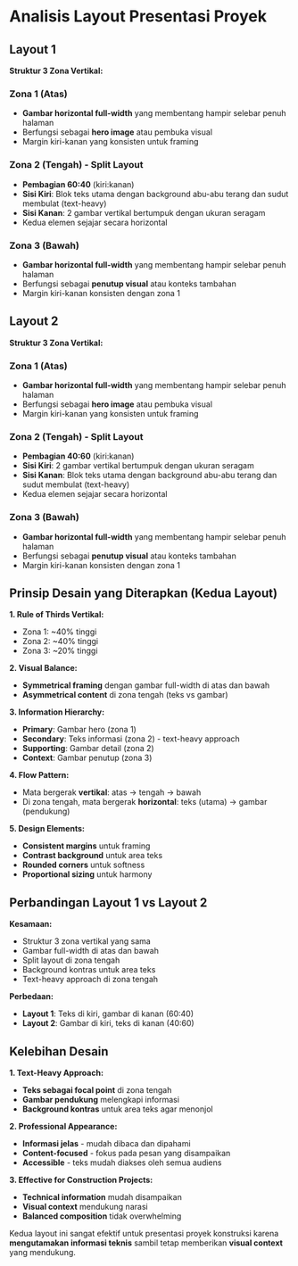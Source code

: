 # Analisis Layout Presentasi Proyek

## Layout 1

**Struktur 3 Zona Vertikal:**

### **Zona 1 (Atas)**
- **Gambar horizontal full-width** yang membentang hampir selebar penuh halaman
- Berfungsi sebagai **hero image** atau pembuka visual
- Margin kiri-kanan yang konsisten untuk framing

### **Zona 2 (Tengah) - Split Layout**
- **Pembagian 60:40** (kiri:kanan)
- **Sisi Kiri**: Blok teks utama dengan background abu-abu terang dan sudut membulat (text-heavy)
- **Sisi Kanan**: 2 gambar vertikal bertumpuk dengan ukuran seragam
- Kedua elemen sejajar secara horizontal

### **Zona 3 (Bawah)**
- **Gambar horizontal full-width** yang membentang hampir selebar penuh halaman
- Berfungsi sebagai **penutup visual** atau konteks tambahan
- Margin kiri-kanan konsisten dengan zona 1

## Layout 2

**Struktur 3 Zona Vertikal:**

### **Zona 1 (Atas)**
- **Gambar horizontal full-width** yang membentang hampir selebar penuh halaman
- Berfungsi sebagai **hero image** atau pembuka visual
- Margin kiri-kanan yang konsisten untuk framing

### **Zona 2 (Tengah) - Split Layout**
- **Pembagian 40:60** (kiri:kanan)
- **Sisi Kiri**: 2 gambar vertikal bertumpuk dengan ukuran seragam
- **Sisi Kanan**: Blok teks utama dengan background abu-abu terang dan sudut membulat (text-heavy)
- Kedua elemen sejajar secara horizontal

### **Zona 3 (Bawah)**
- **Gambar horizontal full-width** yang membentang hampir selebar penuh halaman
- Berfungsi sebagai **penutup visual** atau konteks tambahan
- Margin kiri-kanan konsisten dengan zona 1

## Prinsip Desain yang Diterapkan (Kedua Layout)

**1. Rule of Thirds Vertikal:**
- Zona 1: ~40% tinggi
- Zona 2: ~40% tinggi  
- Zona 3: ~20% tinggi

**2. Visual Balance:**
- **Symmetrical framing** dengan gambar full-width di atas dan bawah
- **Asymmetrical content** di zona tengah (teks vs gambar)

**3. Information Hierarchy:**
- **Primary**: Gambar hero (zona 1)
- **Secondary**: Teks informasi (zona 2) - text-heavy approach
- **Supporting**: Gambar detail (zona 2)
- **Context**: Gambar penutup (zona 3)

**4. Flow Pattern:**
- Mata bergerak **vertikal**: atas → tengah → bawah
- Di zona tengah, mata bergerak **horizontal**: teks (utama) → gambar (pendukung)

**5. Design Elements:**
- **Consistent margins** untuk framing
- **Contrast background** untuk area teks
- **Rounded corners** untuk softness
- **Proportional sizing** untuk harmony

## Perbandingan Layout 1 vs Layout 2

**Kesamaan:**
- Struktur 3 zona vertikal yang sama
- Gambar full-width di atas dan bawah
- Split layout di zona tengah
- Background kontras untuk area teks
- Text-heavy approach di zona tengah

**Perbedaan:**
- **Layout 1**: Teks di kiri, gambar di kanan (60:40)
- **Layout 2**: Gambar di kiri, teks di kanan (40:60)

## Kelebihan Desain

**1. Text-Heavy Approach:**
- **Teks sebagai focal point** di zona tengah
- **Gambar pendukung** melengkapi informasi
- **Background kontras** untuk area teks agar menonjol

**2. Professional Appearance:**
- **Informasi jelas** - mudah dibaca dan dipahami
- **Content-focused** - fokus pada pesan yang disampaikan
- **Accessible** - teks mudah diakses oleh semua audiens

**3. Effective for Construction Projects:**
- **Technical information** mudah disampaikan
- **Visual context** mendukung narasi
- **Balanced composition** tidak overwhelming

Kedua layout ini sangat efektif untuk presentasi proyek konstruksi karena **mengutamakan informasi teknis** sambil tetap memberikan **visual context** yang mendukung.